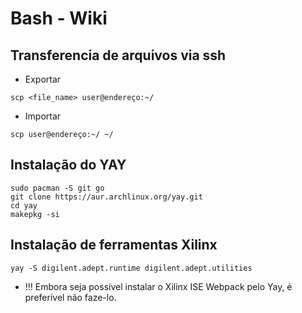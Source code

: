 # Bash - Wiki

## Transferencia de arquivos via ssh

- Exportar
```
scp <file_name> user@endereço:~/
```

- Importar
```
scp user@endereço:~/ ~/
```



## Instalação do YAY
```
sudo pacman -S git go
git clone https://aur.archlinux.org/yay.git
cd yay
makepkg -si
```



## Instalação de ferramentas Xilinx
```
yay -S digilent.adept.runtime digilent.adept.utilities
```
- !!! Embora seja possível instalar o Xilinx ISE Webpack pelo Yay, é preferível não faze-lo.

